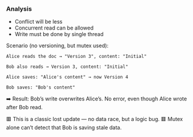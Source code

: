 ### Analysis

- Conflict will be less
- Concurrent read can be allowed
- Write must be done by single thread


Scenario (no versioning, but mutex used):

    Alice reads the doc → "Version 3", content: "Initial"

    Bob also reads → Version 3, content: "Initial"

    Alice saves: "Alice's content" → now Version 4

    Bob saves: "Bob's content"

➡️ Result: Bob’s write overwrites Alice’s.
No error, even though Alice wrote after Bob read.

🟥 This is a classic lost update — no data race, but a logic bug.
🟥 Mutex alone can’t detect that Bob is saving stale data.